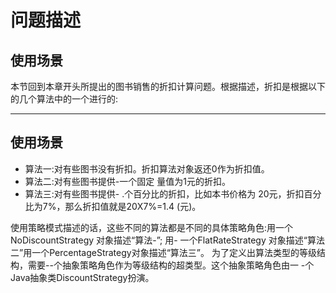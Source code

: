 # ﻿问题描述

## 使用场景
﻿﻿本节回到本章开头所提出的图书销售的折扣计算问题。根据描述，折扣是根据以下的几个算法中的一个进行的:


--- 

## 使用场景

- 算法一:对有些图书没有折扣。折扣算法对象返还0作为折扣值。
- 算法二:对有些图书提供-一个固定 量值为1元的折扣。
- 算法三:对有些图书提供- .个百分比的折扣，比如本书价格为 20元，折扣百分比为7%，那么折扣值就是20X7%=1.4 (元)。

 使用策略模式描述的话，这些不同的算法都是不同的具体策略角色:用一个NoDiscountStrategy 对象描述“算法-”; 用- 一个FlatRateStrategy 对象描述“算法二”用一个PercentageStrategy对象描述“算法三”。
为了定义出算法类型的等级结构，需要--个抽象策略角色作为等级结构的超类型。这个抽象策略角色由一 -个Java抽象类DiscountStrategy扮演。







